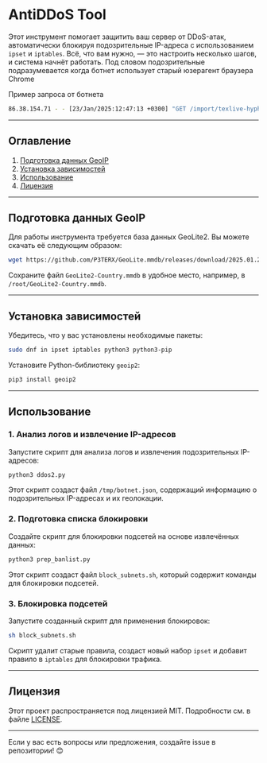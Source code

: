 # AntiDDoS Tool

Этот инструмент помогает защитить ваш сервер от DDoS-атак, автоматически блокируя подозрительные IP-адреса с использованием `ipset` и `iptables`. Всё, что вам нужно, — это настроить несколько шагов, и система начнёт работать.
Под словом подозрительные подразумевается когда ботнет использует старый юзерагент браузера Chrome

Пример запроса от ботнета

```bash
86.38.154.71 - - [23/Jan/2025:12:47:13 +0300] "GET /import/texlive-hyphen-afrikaans/raw/2e849468b07025fca2e5016b5ad24710dce0b1c7/texlive-hyphen-afrikaans.spec HTTP/1.1" 200 730 "-" "Mozilla/5.0 (Windows NT 6.1; Win64; x64) AppleWebKit/537.36 (KHTML, like Gecko) Chrome/70.0.3091.106 Safari/537.36"
```

---

## Оглавление

1. [Подготовка данных GeoIP](#подготовка-данных-geoip)
2. [Установка зависимостей](#установка-зависимостей)
3. [Использование](#использование)
5. [Лицензия](#лицензия)

---

## Подготовка данных GeoIP

Для работы инструмента требуется база данных GeoLite2. Вы можете скачать её следующим образом:

```bash
wget https://github.com/P3TERX/GeoLite.mmdb/releases/download/2025.01.22/GeoLite2-Country.mmdb
```

Сохраните файл `GeoLite2-Country.mmdb` в удобное место, например, в `/root/GeoLite2-Country.mmdb`.

---

## Установка зависимостей

Убедитесь, что у вас установлены необходимые пакеты:

```bash
sudo dnf in ipset iptables python3 python3-pip
```

Установите Python-библиотеку `geoip2`:

```bash
pip3 install geoip2
```

---

## Использование

### 1. Анализ логов и извлечение IP-адресов

Запустите скрипт для анализа логов и извлечения подозрительных IP-адресов:

```bash
python3 ddos2.py
```

Этот скрипт создаст файл `/tmp/botnet.json`, содержащий информацию о подозрительных IP-адресах и их геолокации.

### 2. Подготовка списка блокировки

Создайте скрипт для блокировки подсетей на основе извлечённых данных:

```bash
python3 prep_banlist.py
```

Этот скрипт создаст файл `block_subnets.sh`, который содержит команды для блокировки подсетей.

### 3. Блокировка подсетей

Запустите созданный скрипт для применения блокировок:

```bash
sh block_subnets.sh
```

Скрипт удалит старые правила, создаст новый набор `ipset` и добавит правило в `iptables` для блокировки трафика.

---

## Лицензия

Этот проект распространяется под лицензией MIT. Подробности см. в файле [LICENSE](LICENSE).

---

Если у вас есть вопросы или предложения, создайте issue в репозитории! 😊
